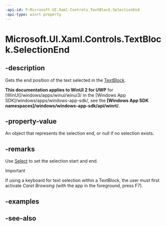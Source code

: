```yaml
---
-api-id: P:Microsoft.UI.Xaml.Controls.TextBlock.SelectionEnd
-api-type: winrt property
---
```


<!-- Property syntax
public Windows.UI.Xaml.Documents.TextPointer SelectionEnd { get; }
-->

# Microsoft.UI.Xaml.Controls.TextBlock.SelectionEnd

## -description

Gets the end position of the text selected in the [TextBlock](textblock.md).

**This documentation applies to WinUI 2 for UWP** for [WinUI]/windows/apps/winui/winui3/ in the [Windows App SDK]/windows/apps/windows-app-sdk/, see the **[Windows App SDK namespaces]/windows/windows-app-sdk/api/winrt/**.

## -property-value

An object that represents the selection end, or null if no selection exists.

## -remarks

Use [Select](textblock_select_1485961921.md) to set the selection start and end.

> [!IMPORTANT]
> If using a keyboard for text selection within a TextBlock, the user must first activate *Caret Browsing* (with the app in the foreground, press F7).

## -examples

## -see-also
